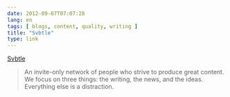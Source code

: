 ```yaml
---
date: 2012-09-07T07:07:28
lang: en
tags: [ blogs, content, quality, writing ]
title: "Svbtle"
type: link
---
```


[Svbtle](https://svbtle.com/)

> An invite-only network of people who strive to produce great content.
> We focus on three things: the writing, the news, and the ideas.
> Everything else is a distraction.

